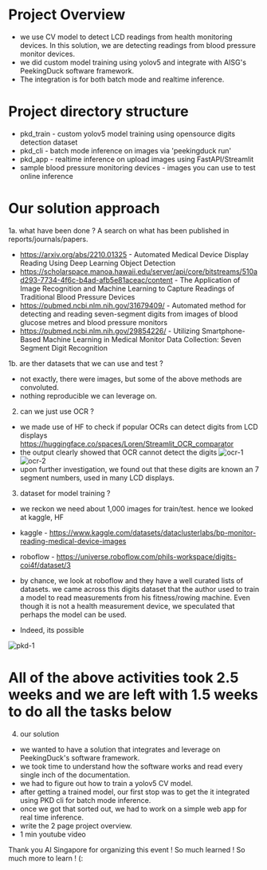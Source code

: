 # Project Overview
- we use CV model to detect LCD readings from health monitoring devices. In this solution, we are detecting readings from blood pressure monitor devices.
- we did custom model training using yolov5 and integrate with AISG's PeekingDuck software framework. 
- The integration is for both batch mode and realtime inference.

# Project directory structure
- pkd_train - custom yolov5 model training using opensource digits detection dataset
- pkd_cli - batch mode inference on images via 'peekingduck run'
- pkd_app - realtime inference on upload images using FastAPI/Streamlit
- sample blood pressure monitoring devices - images you can use to test online inference


# Our solution approach
1a. what have been done ? A search on what has been published in reports/journals/papers. 
- https://arxiv.org/abs/2210.01325 - Automated Medical Device Display Reading Using Deep Learning Object Detection
- https://scholarspace.manoa.hawaii.edu/server/api/core/bitstreams/510ad293-7734-4f6c-b4ad-afb5e81aceac/content - The Application of Image Recognition and Machine Learning to Capture Readings of Traditional Blood Pressure Devices
- https://pubmed.ncbi.nlm.nih.gov/31679409/ - Automated method for detecting and reading seven-segment digits from images of blood glucose metres and blood pressure monitors
- https://pubmed.ncbi.nlm.nih.gov/29854226/ - Utilizing Smartphone-Based Machine Learning in Medical Monitor Data Collection: Seven Segment Digit Recognition

1b. are ther datasets that we can use and test ?
- not exactly, there were images, but some of the above methods are convoluted.
- nothing reproducible we can leverage on.

2. can we just use OCR ?
- we made use of HF to check if popular OCRs can detect digits from LCD displays
https://huggingface.co/spaces/Loren/Streamlit_OCR_comparator
- the output clearly showed that OCR cannot detect the digits
![ocr-1](https://user-images.githubusercontent.com/124442719/216889485-7b665590-d45b-4e88-b632-3b255166db5c.jpg)
![ocr-2](https://user-images.githubusercontent.com/124442719/216889502-30b1b783-5638-4c6f-8ad7-ae115ee4efdc.jpg)
- upon further investigation, we found out that these digits are known an 7 segment numbers, used in many LCD displays.


3. dataset for model training ?
- we reckon we need about 1,000 images for train/test. hence we looked at kaggle, HF
- kaggle - https://www.kaggle.com/datasets/dataclusterlabs/bp-monitor-reading-medical-device-images
- roboflow - https://universe.roboflow.com/phils-workspace/digits-coi4f/dataset/3

- by chance, we look at roboflow and they have a well curated lists of datasets. we came across this digits dataset that the author used to train a model to read
measurements from his fitness/rowing machine. Even though it is not a health measurement device, we speculated that perhaps the model can be used. 
- Indeed, its possible

![pkd-1](https://user-images.githubusercontent.com/124442719/216892447-9d3ad2b5-669f-4732-afef-08acc620785e.jpg)

# All of the above activities took 2.5 weeks and we are left with 1.5 weeks to do all the tasks below

4. our solution
- we wanted to have a solution that integrates and leverage on PeekingDuck's software framework. 
- we took time to understand how the software works and read every single inch of the documentation.
- we had to figure out how to train a yolov5 CV model. 
- after getting a trained model, our first stop was to get the it integrated using PKD cli for batch mode inference.
- once we got that sorted out, we had to work on a simple web app for real time inference.
- write the 2 page project overview.
- 1 min youtube video

Thank you AI Singapore for organizing this event ! So much learned ! So much more to learn ! (:
